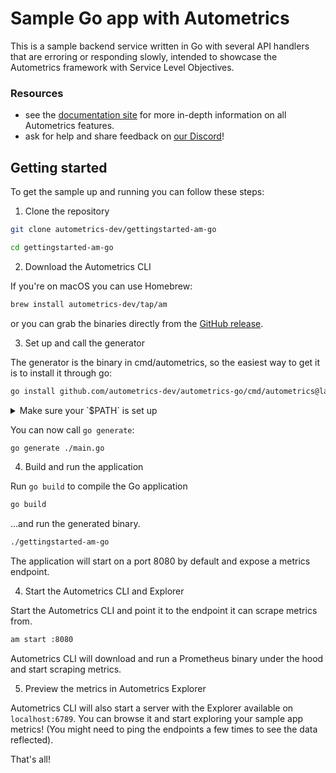 
# Sample Go app with Autometrics
This is a sample backend service written in Go with several API handlers that are erroring or responding slowly, intended to showcase the Autometrics framework with Service Level Objectives.

### Resources

- see the [documentation site](https://docs.autometrics.dev) for more in-depth information on all Autometrics features.
- ask for help and share feedback on [our Discord](https://discord.com/invite/MJr7pYzZQ4)!

## Getting started

To get the sample up and running you can follow these steps:

1. Clone the repository

```bash
git clone autometrics-dev/gettingstarted-am-go

cd gettingstarted-am-go
```

2. Download the Autometrics CLI

If you're on macOS you can use Homebrew:

```bash
brew install autometrics-dev/tap/am
```

or you can grab the binaries directly from the [GitHub release](https://github.com/autometrics-dev/am/releases/).

3. Set up and call the generator

The generator is the binary in cmd/autometrics, so the easiest way to get it is to install it through go:

```bash
go install github.com/autometrics-dev/autometrics-go/cmd/autometrics@latest
```

<details>
<summary> Make sure your `$PATH` is set up</summary>

In order to have `autometrics` visible then, make sure that the directory `$GOBIN` (or the default `$GOPATH/bin`) is in your `$PATH`:

```bash
$ echo "$PATH" | grep -q "${GOBIN:-$GOPATH/bin}" && echo "GOBIN in PATH" || echo "GOBIN not in PATH, please add it"
GOBIN in PATH
```
</details>

You can now call `go generate`:

```bash
go generate ./main.go
```


4. Build and run the application

Run `go build` to compile the Go application

```bash
go build
```

...and run the generated binary.

```bash
./gettingstarted-am-go
```

The application will start on a port 8080 by default and expose a metrics endpoint.

4. Start the Autometrics CLI and Explorer

Start the Autometrics CLI and point it to the endpoint it can scrape metrics from.

```bash
am start :8080
```

Autometrics CLI will download and run a Prometheus binary under the hood and start scraping metrics.

5. Preview the metrics in Autometrics Explorer

Autometrics CLI will also start a server with the Explorer available on `localhost:6789`. You can browse it and start exploring your sample app metrics! (You might need to ping the endpoints a few times to see the data reflected).

That's all!



